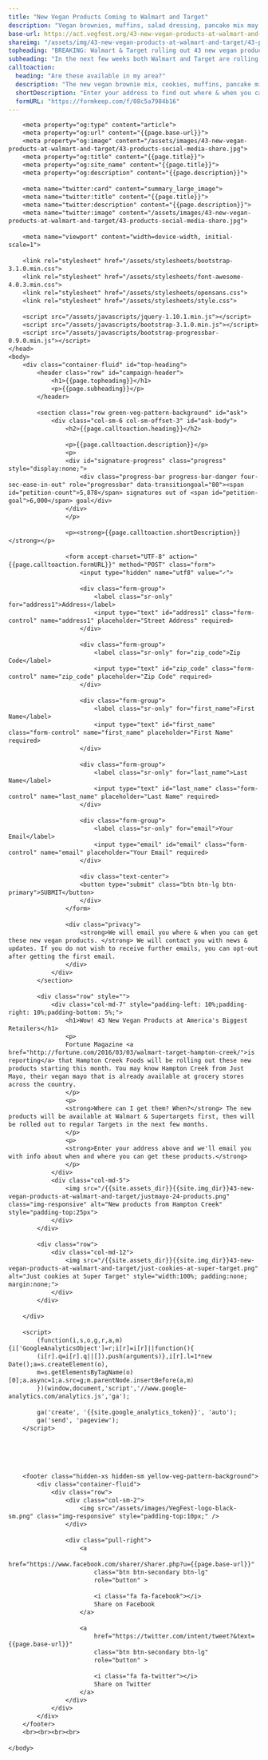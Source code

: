 ```yaml
---
title: "New Vegan Products Coming to Walmart and Target"
description: "Vegan brownies, muffins, salad dressing, pancake mix may be coming to a Walmart or Target near you"
base-url: https://act.vegfest.org/43-new-vegan-products-at-walmart-and-target/
shareimg: "/assets/img/43-new-vegan-products-at-walmart-and-target/43-products-social-media-share.jpg"
topheading: "BREAKING: Walmart & Target rolling out 43 new vegan products. Find out if they are in your area"
subheading: "In the next few weeks both Walmart and Target are rolling out 43 new vegan products from Hampton Creek at stores across the country. Vegan brownies, muffins, salad dressing, cookies, pancake mix and scramble may be coming to a Walmart or Target near you."
calltoaction:
  heading: "Are these available in my area?"
  description: "The new vegan brownie mix, cookies, muffins, pancake mix and more are rolling out at Walmart & Target beginning March 19"
  shortDescription: "Enter your address to find out where & when you can get these new tasty treats"
  formURL: "https://formkeep.com/f/08c5a7984b16"
---
```


<html>
	<head>
		<title>{{page.title}}</title>

		<meta property="og:type" content="article">
		<meta property="og:url" content="{{page.base-url}}">
		<meta property="og:image" content="/assets/images/43-new-vegan-products-at-walmart-and-target/43-products-social-media-share.jpg">
		<meta property="og:title" content="{{page.title}}">
		<meta property="og:site_name" content="{{page.title}}">
		<meta property="og:description" content="{{page.description}}">

		<meta name="twitter:card" content="summary_large_image">				
		<meta name="twitter:title" content="{{page.title}}">
		<meta name="twitter:description" content="{{page.description}}">
		<meta name="twitter:image" content="/assets/images/43-new-vegan-products-at-walmart-and-target/43-products-social-media-share.jpg">

		<meta name="viewport" content="width=device-width, initial-scale=1">

		<link rel="stylesheet" href="/assets/stylesheets/bootstrap-3.1.0.min.css">
		<link rel="stylesheet" href="/assets/stylesheets/font-awesome-4.0.3.min.css">
		<link rel="stylesheet" href="/assets/stylesheets/opensans.css">
		<link rel="stylesheet" href="/assets/stylesheets/style.css">

		<script src="/assets/javascripts/jquery-1.10.1.min.js"></script>
		<script src="/assets/javascripts/bootstrap-3.1.0.min.js"></script>
		<script src="/assets/javascripts/bootstrap-progressbar-0.9.0.min.js"></script>
	</head>
	<body>
		<div class="container-fluid" id="top-heading">
			<header class="row" id="campaign-header">  
				<h1>{{page.topheading}}</h1>
				<p>{{page.subheading}}</p>
			</header>

			<section class="row green-veg-pattern-background" id="ask">
				<div class="col-sm-6 col-sm-offset-3" id="ask-body">
					<h2>{{page.calltoaction.heading}}</h2>					

					<p>{{page.calltoaction.description}}</p>
					<p>
					<div id="signature-progress" class="progress" style="display:none;">
					    <div class="progress-bar progress-bar-danger four-sec-ease-in-out" role="progressbar" data-transitiongoal="80"><span id="petition-count">5,878</span> signatures out of <span id="petition-goal">6,000</span> goal</div>
					</div>
					</p>

					<p><strong>{{page.calltoaction.shortDescription}}</strong></p>

					<form accept-charset="UTF-8" action="{{page.calltoaction.formURL}}" method="POST" class="form">
						<input type="hidden" name="utf8" value="✓">

						<div class="form-group">
							<label class="sr-only" for="address1">Address</label>
							<input type="text" id="address1" class="form-control" name="address1" placeholder="Street Address" required>
						</div>

						<div class="form-group">
							<label class="sr-only" for="zip_code">Zip Code</label>
							<input type="text" id="zip_code" class="form-control" name="zip_code" placeholder="Zip Code" required>
						</div>

						<div class="form-group">
							<label class="sr-only" for="first_name">First Name</label>
							<input type="text" id="first_name" class="form-control" name="first_name" placeholder="First Name" required>
						</div>

						<div class="form-group">
							<label class="sr-only" for="last_name">Last Name</label>
							<input type="text" id="last_name" class="form-control" name="last_name" placeholder="Last Name" required>
						</div>

						<div class="form-group">
							<label class="sr-only" for="email">Your Email</label>
							<input type="email" id="email" class="form-control" name="email" placeholder="Your Email" required>
						</div>

						<div class="text-center">
						<button type="submit" class="btn btn-lg btn-primary">SUBMIT</button>					
						</div>
					</form>

					<div class="privacy">
						<strong>We will email you where & when you can get these new vegan products. </strong> We will contact you with news & updates. If you do not wish to receive further emails, you can opt-out after getting the first email.
					</div>
				</div>
			</section>

			<div class="row" style="">
				<div class="col-md-7" style="padding-left: 10%;padding-right: 10%;padding-bottom: 5%;">
					<h1>Wow! 43 New Vegan Products at America's Biggest Retailers</h1>
					<p>
					Fortune Magazine <a href="http://fortune.com/2016/03/03/walmart-target-hampton-creek/">is reporting</a> that Hampton Creek Foods will be rolling out these new products starting this month. You may know Hampton Creek from Just Mayo, their vegan mayo that is already available at grocery stores across the country.
					</p>
					<p>
					<strong>Where can I get them? When?</strong> The new products will be available at Walmart & Supertargets first, then will be rolled out to regular Targets in the next few months.
					</p>
					<p>
					<strong>Enter your address above and we'll email you with info about when and where you can get these products.</strong>
					</p>
				</div>
				<div class="col-md-5">
					<img src="/{{site.assets_dir}}{{site.img_dir}}43-new-vegan-products-at-walmart-and-target/justmayo-24-products.png" class="img-responsive" alt="New products from Hampton Creek" style="padding-top:25px">
				</div>
			</div>

			<div class="row">
				<div class="col-md-12">
					<img src="/{{site.assets_dir}}{{site.img_dir}}43-new-vegan-products-at-walmart-and-target/just-cookies-at-super-target.png" alt="Just cookies at Super Target" style="width:100%; padding:none; margin:none;">
				</div>			
			</div>

		</div>

		<script>
			(function(i,s,o,g,r,a,m){i['GoogleAnalyticsObject']=r;i[r]=i[r]||function(){
			(i[r].q=i[r].q||[]).push(arguments)},i[r].l=1*new Date();a=s.createElement(o),
			m=s.getElementsByTagName(o)[0];a.async=1;a.src=g;m.parentNode.insertBefore(a,m)
			})(window,document,'script','//www.google-analytics.com/analytics.js','ga');

			ga('create', '{{site.google_analytics_token}}', 'auto');
			ga('send', 'pageview');
		</script>





		<footer class="hidden-xs hidden-sm yellow-veg-pattern-background">
			<div class="container-fluid">
				<div class="row">
					<div class="col-sm-2">
						<img src="/assets/images/VegFest-logo-black-sm.png" class="img-responsive" style="padding-top:10px;" />
					</div>

					<div class="pull-right">
						<a
							href="https://www.facebook.com/sharer/sharer.php?u={{page.base-url}}"
							class="btn btn-secondary btn-lg"
							role="button" >

							<i class="fa fa-facebook"></i>
							Share on Facebook
						</a>

						<a
							href="https://twitter.com/intent/tweet?&text={{page.base-url}}"
							class="btn btn-secondary btn-lg"
							role="button" >

							<i class="fa fa-twitter"></i>
							Share on Twitter
						</a>
					</div>
				</div>
			</div>
		</footer>
		<br><br><br><br>

	</body>
</html>
